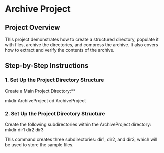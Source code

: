 # Archive Project

## Project Overview
This project demonstrates how to create a structured directory, populate it with files, archive the directories, and compress the archive. It also covers how to extract and verify the contents of the archive.

## Step-by-Step Instructions

### 1. Set Up the Project Directory Structure

Create a Main Project Directory:**

mkdir ArchiveProject
cd ArchiveProject

### 2. Set Up the Project Directory Structure

Create the following subdirectories within the ArchiveProject directory:
mkdir dir1 dir2 dir3

This command creates three subdirectories: dir1, dir2, and dir3, which will be used to store the sample files.

